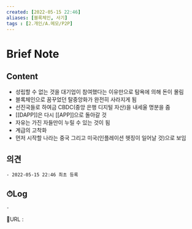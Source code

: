 ```yaml
---
created: [2022-05-15 22:46]
aliases: [블록체인, 사기]
tags : [2.개인/A.메모/P2P]
---
```


# Brief Note
## Content
- 성립할 수 없는 것을 대기업이 참여했다는 이유만으로 탐욕에 의해 돈이 몰림
- 블록체인으로 꿈꾸었던 탈중앙화가 완전히 사라지게 됨
- 선진국들로 하여금 CBDC(중앙 은행 디지털 자산)을 내세울 명분을 줌
- [[DAPP]]은 다시 [[APP]]으로 돌아갈 것
- 자유는 가진 자들만이 누릴 수 있는 것이 됨
- 계급의 고착화
- 먼저 시작할 나라는 중국 그리고 미국(인플레이션 헷징이 일어날 것)으로 보임

## 의견
	- 2022-05-15 22:46 최초 등록


## ⏱Log
	-


📙URL :